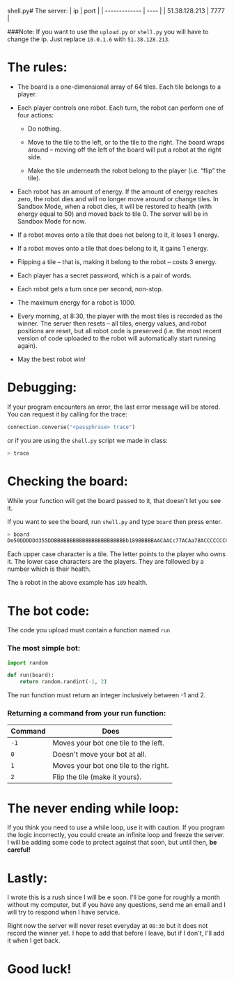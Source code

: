 shell.py# The server:
| ip            | port |
| ------------- | ---- |
| 51.38.128.213 | 7777 |

###Note:
If you want to use the `upload.py` or `shell.py` you will have to change the ip.
Just replace `10.0.1.6` with `51.38.128.213`.

# The rules:

+ The board is a one-dimensional array of 64 tiles. Each tile belongs to a player.
+ Each player controls one robot. Each turn, the robot can perform one of four actions:
    + Do nothing.
    + Move to the tile to the left, or to the tile to the right. The board wraps around – moving off the left of the board will put a robot at the right side.

    + Make the tile underneath the robot belong to the player (i.e. “flip” the tile).

+ Each robot has an amount of energy. If the amount of energy reaches zero, the robot dies and will no longer move around or change tiles. In Sandbox Mode, when a robot dies, it will be restored to health (with energy equal to 50) and moved back to tile 0. The server will be in Sandbox Mode for now.
+ If a robot moves onto a tile that does not belong to it, it loses 1 energy.

+ If a robot moves onto a tile that does belong to it, it gains 1 energy.

+ Flipping a tile – that is, making it belong to the robot – costs 3 energy.

+ Each player has a secret password, which is a pair of words.

+ Each robot gets a turn once per second, non-stop.

+ The maximum energy for a robot is 1000.

+ Every morning, at 8:30, the player with the most tiles is recorded as the winner. The server then resets – all tiles, energy values, and robot positions are reset, but all robot code is preserved (i.e. the most recent version of code uploaded to the robot will automatically start running again).

+ May the best robot win!

# Debugging:
If your program encounters an error, the last error message will be stored. You can request it by calling for the trace:
```py
connection.converse("<passphrase> trace")
```

or if you are using the `shell.py` script we made in class:

```sh
> trace
```
# Checking the board:

While your function will get the board passed to it, that doesn't let you see it.

If you want to see the board, run `shell.py` and type `board` then press enter.

```sh
> board
De50DDDDDd355DDBBBBBBBBBBBBBBBBBBBBBBBb189BBBBBAACAACc77ACAa78ACCCCCCCCCCXXXXBDDD
```

Each upper case character is a tile. The letter points to the player who owns it.
The lower case characters are the players. They are followed by a number which is
their health.

The `b` robot in the above example has `189` health.

# The bot code:

The code you upload must contain a function named `run`

### The most simple bot:
```py
import random

def run(board):
    return random.randint(-1, 2)

```

The run function must return an integer inclusively between -1 and 2.

### Returning a command from your run function:

| Command | Does                                  |
| ------- | ------------------------------------- |
| `-1`    | Moves your bot one tile to the left.  |
| `0`     | Doesn't move your bot at all.         |
| `1`     | Moves your bot one tile to the right. |
| `2`     | Flip the tile (make it yours).        |

# The never ending while loop:

If you think you need to use a while loop, use it with caution. If you program the
logic incorrectly, you could create an infinite loop and freeze the server. I will
be adding some code to protect against that soon, but until then, __be careful!__

# Lastly:

I wrote this is a rush since I will be e soon. I'll be gone for roughly a month
without my computer, but if you have any questions, send me an email and I will try
to respond when I have service.

Right now the server will never reset everyday at `08:30` but it does not record
the winner yet. I hope to add that before I leave, but if I don't, I'll add it
when I get back.

# Good luck!
